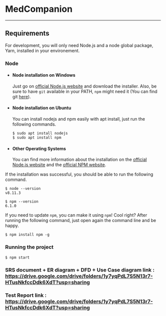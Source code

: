 # MedCompanion

---
## Requirements

For development, you will only need Node.js and a node global package, Yarn, installed in your environement.

### Node
- #### Node installation on Windows

  Just go on [official Node.js website](https://nodejs.org/) and download the installer.
Also, be sure to have `git` available in your PATH, `npm` might need it (You can find git [here](https://git-scm.com/)).

- #### Node installation on Ubuntu

  You can install nodejs and npm easily with apt install, just run the following commands.

      $ sudo apt install nodejs
      $ sudo apt install npm

- #### Other Operating Systems
  You can find more information about the installation on the [official Node.js website](https://nodejs.org/) and the [official NPM website](https://npmjs.org/).

If the installation was successful, you should be able to run the following command.

    $ node --version
    v8.11.3

    $ npm --version
    6.1.0

If you need to update `npm`, you can make it using `npm`! Cool right? After running the following command, just open again the command line and be happy.

    $ npm install npm -g

###

### Running the project

    $ npm start
    
    
### SRS document + ER diagram + DFD + Use Case diagram link : https://drive.google.com/drive/folders/1y7yqPdL7S5N13r7-HTusNkfccDdk6XdT?usp=sharing

### Test Report link : https://drive.google.com/drive/folders/1y7yqPdL7S5N13r7-HTusNkfccDdk6XdT?usp=sharing
